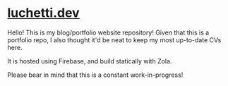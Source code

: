 # [luchetti.dev](https://luchetti.dev)

Hello!
This is my blog/portfolio website repository!
Given that this is a portfolio repo, I also thought it'd be neat to keep my most up-to-date CVs here.

It is hosted using Firebase, and build statically with Zola.

Please bear in mind that this is a constant work-in-progress!
